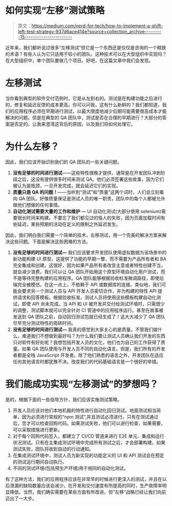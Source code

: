 # 如何实现“左移”测试策略

> 原文：<https://medium.com/nerd-for-tech/how-to-implement-a-shift-left-test-strategy-937d6ace414e?source=collection_archive---------15----------------------->

近年来，我们都听说过很多“左移测试”但它是一个东西还是仅仅是咨询的一个精致的术语？有些人认为它只适用于较小的团队。这种技术可以在大型组织中实现吗？在大型组织中，单个团队要做几个项目。好吧，在这篇文章中我们会发现。

# **左移测试**

当你看到典型的软件交付范例时，它是从左到右的。测试是在构建功能之后进行的，修复和延迟反馈的成本更高。你可以问我，这有什么新鲜的？我们都知道，我们的应用程序必须在早期进行测试，以最大限度地减少后期可能需要很高成本才能解决的问题。但是在典型的 QA 团队中，测试是否在合理的早期进行？大部分的答案是否定的。让我来澄清这背后的原因，以及我们将如何处理它。

# **为什么左移？**

因此，我们应该开始识别我们的 QA 团队的一些关键问题。

1.  **没有足够的时间进行测试**——这些特性很晚才提供，通常是在开发团队冲刺阶段之后，这没有提供很多时间来测试 QA。他们必须签署这些故事，因为它们被认为是瓶颈，一旦开发完成，就会延迟它们的实现。
2.  **质量只是 QA 的问题！**——当听到“测试”和“质量”这两个词时，人们会立刻看向 QA 团队。好像质量保证是测试人员的唯一职责，团队中的每个人都被允许做他们想做的任何事情。
3.  **自动化测试需要大量的工作和维护** — UI 自动化测试(大部分使用 selenium)需要很长时间来构建。不要忘了我们都见过的恼人的失败，因为页面加载时间有些延迟，某些预期的活动在定义的限制之外延迟发生。

因此，我们明白我们需要一个简单的技术，左移测试，用一个完美的解决方案来解决这些问题。下面是解决这些困难的方法。

1.  **没有足够的时间进行测试—** 我们应该要求开发团队使用虚拟数据为该场景中的新功能构建 UI 原型。这提供了功能的早期一瞥，而不需要为产品所有者和 BA 完全集成和创建。这很好，因为如果产品所有者改变主意或者特性创建不当，就会减少浪费。我们可以让 QA 团队开始用这个原型环境自动化用户测试，而不是等待完整构建的应用程序。QA 团队能够根据验收标准微调路径，即使后端完全被模仿。在这一点上，不依赖于 API 或数据库的连接。类似地，我们可能会要求另一个测试人员与 API 开发人员密切合作，并为构建的特性 API 提供请求和回答模板。根据验收标准，测试人员将使用这些模板构建自动化测试，即使 API 尚未完成。当 API 和 UI 被开发并交付给测试环境时，只需很少的调整，测试脚本就可以完全针对 CI 管道中的应用程序运行。甚至在故事被发送到 QA 团队之前，自动回归测试包就已经生成了！这大大减少了 QA 团队尽早充分测试特性的周转时间。
2.  **没有足够的时间进行测试—** 我真的感觉到大家关心的是质量。不管我们做什么，难道我们不想做到最好吗？为什么我们要让测试人员确认我们开发的东西只对软件有好处呢？我想包括开发人员的文化，他们也为自己的工作获得了质量。如果 QA 团队使用与开发人员不同的自动化语言。但是，我们所有的开发者都是全栈 JavaScript 开发者。除了他们熟悉的语言之外，开发团队在适应任何其他语言时都犹豫不决。改变我们的代码基础语言是一个很好的举措。

# **我们能成功实现“左移测试”的梦想吗？**

是的，根据下面的一些指导方针，我们应该实施测试策略。

1.  开发人员应该对他们本地机器的特性进行自动化回归测试。地面测试相当简单，因为必须进行常规的“npm 测试”,并且测试必须进行。只有在测试通过后，您才可以检查回购代码。如果测试失败，他们可以进行检查，如果需要，可以采取措施进行更新。
2.  对于每个回购代码签入，都建立了 CI/CD 管道来进行 E2E 单元、集成和运行状况测试。只有在主集成测试环境中完成所有测试之后，才会部署构建。如果测试失败，团队将收到自动的行动通知。
3.  在集成测试环境中，测试人员为新实现的功能定义的 UI 和 API 测试会在预定的测试运行期间自动执行。
4.  不同的测试环境(包括预生产环境)用于相同的自动化测试。

有了这种方法，我们的应用程序应该在非常早的时候进行更深入的测试，并且在以后泄漏的缺陷数量应该会减少。在开发和交付速度有所提高的同时，生产故障率明显降低。当然，我们确实需要在某些方面有所改进，但“左移”战略已经让我们向前迈出了一大步。